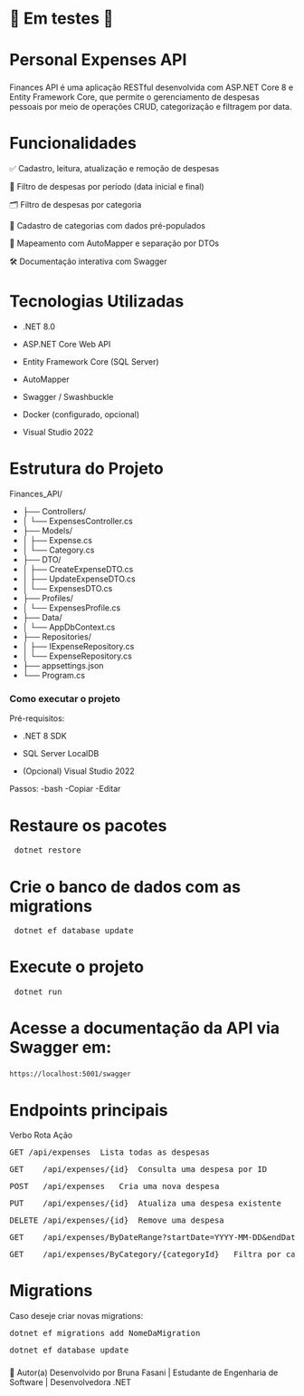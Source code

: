 # 🚧 Em testes 🚧

# Personal Expenses API
###
Finances API é uma aplicação RESTful desenvolvida com ASP.NET Core 8 e Entity Framework Core, que permite o gerenciamento de despesas pessoais por meio de operações CRUD, categorização e filtragem por data.
###
# Funcionalidades
✅ Cadastro, leitura, atualização e remoção de despesas

📅 Filtro de despesas por período (data inicial e final)

🗂️ Filtro de despesas por categoria

🧾 Cadastro de categorias com dados pré-populados

🔁 Mapeamento com AutoMapper e separação por DTOs

🛠️ Documentação interativa com Swagger

# Tecnologias Utilizadas
- .NET 8.0

- ASP.NET Core Web API

- Entity Framework Core (SQL Server)

- AutoMapper 

- Swagger / Swashbuckle 

- Docker (configurado, opcional) 

- Visual Studio 2022
  
###
# Estrutura do Projeto

Finances_API/
- ├── Controllers/
- │   └── ExpensesController.cs
- ├── Models/
- │   ├── Expense.cs
- │   └── Category.cs
- ├── DTO/
- │   ├── CreateExpenseDTO.cs
- │   ├── UpdateExpenseDTO.cs
- │   └── ExpensesDTO.cs
- ├── Profiles/
- │   └── ExpensesProfile.cs
- ├── Data/
- │   └── AppDbContext.cs
- ├── Repositories/
- │   ├── IExpenseRepository.cs
- │   └── ExpenseRepository.cs
- ├── appsettings.json
- └── Program.cs
###

### Como executar o projeto
Pré-requisitos:
- .NET 8 SDK

- SQL Server LocalDB

- (Opcional) Visual Studio 2022

Passos:
-bash
-Copiar
-Editar

# Restaure os pacotes
<pre> dotnet restore</pre>

# Crie o banco de dados com as migrations
<pre> dotnet ef database update</pre>

# Execute o projeto
<pre> dotnet run </pre>

# Acesse a documentação da API via Swagger em:

###
```
https://localhost:5001/swagger
```
###

# Endpoints principais

Verbo	Rota	Ação
<pre>GET /api/expenses	Lista todas as despesas </pre>
<pre>GET	/api/expenses/{id}	Consulta uma despesa por ID</pre>
<pre>POST	/api/expenses	Cria uma nova despesa</pre>
<pre>PUT	/api/expenses/{id}	Atualiza uma despesa existente</pre>
<pre>DELETE	/api/expenses/{id}	Remove uma despesa</pre>
<pre>GET	/api/expenses/ByDateRange?startDate=YYYY-MM-DD&endDate=YYYY-MM-DD   Filtra por período</pre>	
<pre>GET	/api/expenses/ByCategory/{categoryId}   Filtra por categoria</pre>	

# Migrations
Caso deseje criar novas migrations:

<pre>dotnet ef migrations add NomeDaMigration</pre>
<pre>dotnet ef database update</pre>
###
📌 Autor(a)
Desenvolvido por Bruna Fasani | Estudante de Engenharia de Software | Desenvolvedora .NET
